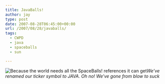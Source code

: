```yaml
---
title: JavaBalls!
author: jay
type: post
date: 2007-08-28T06:45:00+00:00
url: /2007/08/28/javaballs/
tags:
  - CWPD
  - java
  - spaceballs
  - sun

---
```

 ![Because the world needs all the SpaceBalls! references it can get][1]_We’ve renamed our ticker symbol to JAVA. Oh no! We’ve gone from blow to suck_

 [1]: https://files.rambleon.org/images/2007/08/java.jpg